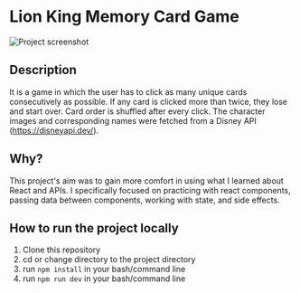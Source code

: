 # Lion King Memory Card Game

![Project screenshot](./src/assets/Screenshot%202024-06-15%20at%2012.12.17 PM.png, "Screenshot of project")

## Description

It is a game in which the user has to click as many unique cards consecutively as possible. If any card is clicked more than twice, they lose and start over. Card order is shuffled after every click. The character images and corresponding names were fetched from a Disney API (https://disneyapi.dev/).

## Why?

This project's aim was to gain more comfort in using what I learned about React and APIs. I specifically focused on practicing with react components, passing data between components, working with state, and side effects.

## How to run the project locally

1. Clone this repository
2. cd or change directory to the project directory
3. run ```npm install``` in your bash/command line
4. run ```npm run dev``` in your bash/command line